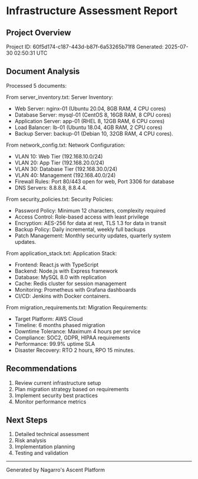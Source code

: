 # Infrastructure Assessment Report

## Project Overview
Project ID: 60f5d174-c187-443d-b87f-6a53265b71f8
Generated: 2025-07-30 02:50:31 UTC

## Document Analysis
Processed 5 documents:

From server_inventory.txt: Server Inventory:
- Web Server: nginx-01 (Ubuntu 20.04, 8GB RAM, 4 CPU cores)
- Database Server: mysql-01 (CentOS 8, 16GB RAM, 8 CPU cores)
- Application Server: app-01 (RHEL 8, 12GB RAM, 6 CPU cores)
- Load Balancer: lb-01 (Ubuntu 18.04, 4GB RAM, 2 CPU cores)
- Backup Server: backup-01 (Debian 10, 32GB RAM, 4 CPU cores).

From network_config.txt: Network Configuration:
- VLAN 10: Web Tier (192.168.10.0/24)
- VLAN 20: App Tier (192.168.20.0/24)
- VLAN 30: Database Tier (192.168.30.0/24)
- VLAN 40: Management (192.168.40.0/24)
- Firewall Rules: Port 80/443 open for web, Port 3306 for database
- DNS Servers: 8.8.8.8, 8.8.4.4.

From security_policies.txt: Security Policies:
- Password Policy: Minimum 12 characters, complexity required
- Access Control: Role-based access with least privilege
- Encryption: AES-256 for data at rest, TLS 1.3 for data in transit
- Backup Policy: Daily incremental, weekly full backups
- Patch Management: Monthly security updates, quarterly system updates.

From application_stack.txt: Application Stack:
- Frontend: React.js with TypeScript
- Backend: Node.js with Express framework
- Database: MySQL 8.0 with replication
- Cache: Redis cluster for session management
- Monitoring: Prometheus with Grafana dashboards
- CI/CD: Jenkins with Docker containers.

From migration_requirements.txt: Migration Requirements:
- Target Platform: AWS Cloud
- Timeline: 6 months phased migration
- Downtime Tolerance: Maximum 4 hours per service
- Compliance: SOC2, GDPR, HIPAA requirements
- Performance: 99.9% uptime SLA
- Disaster Recovery: RTO 2 hours, RPO 15 minutes.

## Recommendations
1. Review current infrastructure setup
2. Plan migration strategy based on requirements
3. Implement security best practices
4. Monitor performance metrics

## Next Steps
1. Detailed technical assessment
2. Risk analysis
3. Implementation planning
4. Testing and validation

---
Generated by Nagarro's Ascent Platform